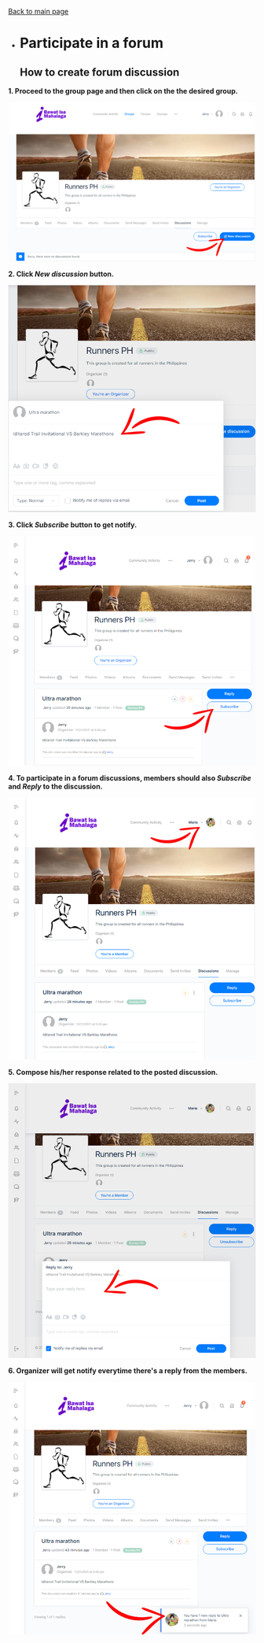 [Back to main page](https://github.com/samremonte/b1m/blob/main/documentation.md)

- # Participate in a forum
  
  <h2>How to create forum discussion</h2>
  
 **1. Proceed to the group page and then click on the the desired group.**

![Image10.1](/img/10.1.PNG)

 **2. Click _New discussion_ button.**

![Image10.2](/img/10.2.PNG)

 **3. Click _Subscribe_ button to get notify.**

![Image10.3](/img/10.3.PNG)

 **4. To participate in a forum discussions, members should also _Subscribe_ and _Reply_ to the discussion.**

![Image10.4](/img/10.4.PNG)

 **5. Compose his/her response related to the posted discussion.**

![Image10.5](/img/10.5.PNG)

 **6. Organizer will get notify everytime there's a reply from the members.**

![Image10.7](/img/10.7.PNG)
